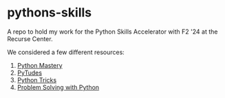 # pythons-skills

A repo to hold my work for the Python Skills Accelerator with F2 '24 at the Recurse Center. 

We considered a few different resources: 

1. [Python Mastery](https://github.com/dabeaz-course/python-mastery) 
2. [PyTudes](https://github.com/norvig/pytudes)  
3. [Python Tricks](https://www.kalfaoglu.com/ceng113/Python-Programming/pythontricks.pdf)
4. [Problem Solving with Python](https://problemsolvingwithpython.com/) 
